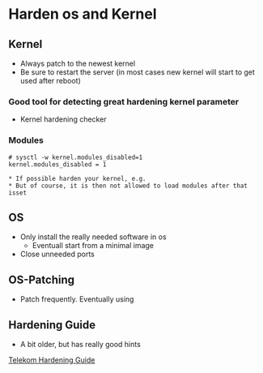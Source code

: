 # Harden os and Kernel 

## Kernel 

  * Always patch to the newest kernel
  * Be sure to restart the server (in most cases new kernel will start to get used after reboot)

### Good tool for detecting great hardening kernel parameter 

  * Kernel hardening checker

### Modules 

```
# sysctl -w kernel.modules_disabled=1
kernel.modules_disabled = 1
```
    * If possible harden your kernel, e.g.
    * But of course, it is then not allowed to load modules after that isset 

## OS 

  * Only install the really needed software in os
    * Eventuall start from a minimal image 
  * Close unneeded ports 

## OS-Patching 

  * Patch frequently. Eventually using

## Hardening Guide

  * A bit older, but has really good hints

[Telekom Hardening Guide](https://github.com/jmetzger/TelekomSecurity.Compliance.Framework)
